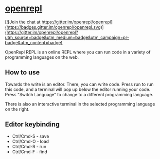# [openrepl](https://repl.techmeowt.com)

[![Join the chat at https://gitter.im/openrepl/openrepl](https://badges.gitter.im/openrepl/openrepl.svg)](https://gitter.im/openrepl/openrepl?utm_source=badge&utm_medium=badge&utm_campaign=pr-badge&utm_content=badge)

OpenRepl REPL is an online REPL where you can run code in a variety of programming languages on the web.

## How to use
Towards the write is an editor. There, you can write code.
Press run to run this code, and a terminal will pop up below the editor running your code.
Press "Switch Language" to change to a different programming language.

There is also an interactive terminal in the selected programming language on the right.

## Editor keybinding
* Ctrl/Cmd-S - save
* Ctrl/Cmd-O - load
* Ctrl/Cmd-R - run
* Ctrl/Cmd-F - find
